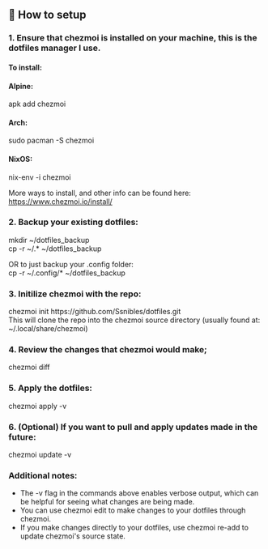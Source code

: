 ## 🚀 How to setup
### 1. Ensure that chezmoi is installed on your machine, this is the dotfiles manager I use.
#### To install:

#### Alpine:
apk add chezmoi

#### Arch:
sudo pacman -S chezmoi

#### NixOS:
nix-env -i chezmoi

More ways to install, and other info can be found here: 
https://www.chezmoi.io/install/

### 2. Backup your existing dotfiles:
<p>mkdir ~/dotfiles_backup<br>
cp -r ~/.* ~/dotfiles_backup<p>

<p>OR to just backup your .config folder:<br>
cp -r ~/.config/* ~/dotfiles_backup<p>

### 3. Initilize chezmoi with the repo:
<p>chezmoi init https://github.com/Ssnibles/dotfiles.git<br>
This will clone the repo into the chezmoi source directory (usually found at: ~/.local/share/chezmoi)<p>

### 4. Review the changes that chezmoi would make;
chezmoi diff

### 5. Apply the dotfiles:
chezmoi apply -v

### 6. (Optional) If you want to pull and apply updates made in the future: 
chezmoi update -v

### Additional notes:
- The -v flag in the commands above enables verbose output, which can be helpful for seeing what changes are being made.
- You can use chezmoi edit <file> to make changes to your dotfiles through chezmoi.
- If you make changes directly to your dotfiles, use chezmoi re-add to update chezmoi's source state.

